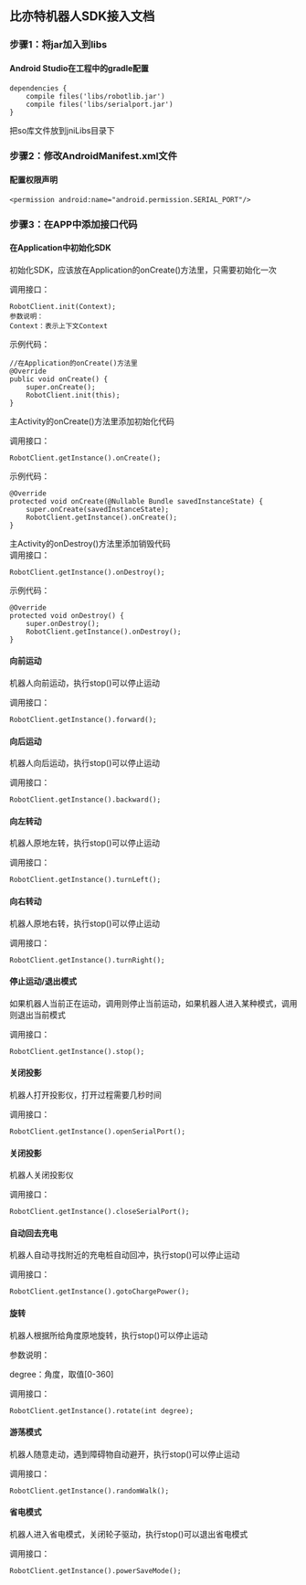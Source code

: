 ## 比亦特机器人SDK接入文档

### 步骤1：将jar加入到libs

#### Android Studio在工程中的gradle配置

    dependencies {
        compile files('libs/robotlib.jar')
        compile files('libs/serialport.jar')
    }
    
把so库文件放到jniLibs目录下

### 步骤2：修改AndroidManifest.xml文件

#### 配置权限声明

	<permission android:name="android.permission.SERIAL_PORT"/>

### 步骤3：在APP中添加接口代码

#### 在Application中初始化SDK

初始化SDK，应该放在Application的onCreate()方法里，只需要初始化一次

调用接口：

    RobotClient.init(Context);
    参数说明：
    Context：表示上下文Context

示例代码：

    //在Application的onCreate()方法里
    @Override
    public void onCreate() {
        super.onCreate();
        RobotClient.init(this);
    }

主Activity的onCreate()方法里添加初始化代码

调用接口：

	RobotClient.getInstance().onCreate();

示例代码：

	@Override
	protected void onCreate(@Nullable Bundle savedInstanceState) {
	    super.onCreate(savedInstanceState);
	    RobotClient.getInstance().onCreate();
	}
	
主Activity的onDestroy()方法里添加销毁代码    
调用接口：

	RobotClient.getInstance().onDestroy();

示例代码：
	
	@Override
	protected void onDestroy() {
	    super.onDestroy();
	    RobotClient.getInstance().onDestroy();
	}

#### 向前运动

机器人向前运动，执行stop()可以停止运动

调用接口：

    RobotClient.getInstance().forward();

#### 向后运动

机器人向后运动，执行stop()可以停止运动

调用接口：
	
	RobotClient.getInstance().backward();

#### 向左转动

机器人原地左转，执行stop()可以停止运动

调用接口：

	RobotClient.getInstance().turnLeft();
   
#### 向右转动

机器人原地右转，执行stop()可以停止运动

调用接口：

	RobotClient.getInstance().turnRight();
   
#### 停止运动/退出模式

如果机器人当前正在运动，调用则停止当前运动，如果机器人进入某种模式，调用则退出当前模式

调用接口：

	RobotClient.getInstance().stop();
	   
#### 关闭投影

机器人打开投影仪，打开过程需要几秒时间

调用接口：

	RobotClient.getInstance().openSerialPort();
   
#### 关闭投影

机器人关闭投影仪

调用接口：

	RobotClient.getInstance().closeSerialPort();

#### 自动回去充电

机器人自动寻找附近的充电桩自动回冲，执行stop()可以停止运动

调用接口：

	RobotClient.getInstance().gotoChargePower();
	
#### 旋转

机器人根据所给角度原地旋转，执行stop()可以停止运动

参数说明：

degree：角度，取值[0-360]

调用接口：

	RobotClient.getInstance().rotate(int degree);
	
#### 游荡模式

机器人随意走动，遇到障碍物自动避开，执行stop()可以停止运动

调用接口：

	RobotClient.getInstance().randomWalk();
	
#### 省电模式

机器人进入省电模式，关闭轮子驱动，执行stop()可以退出省电模式

调用接口：

	RobotClient.getInstance().powerSaveMode();